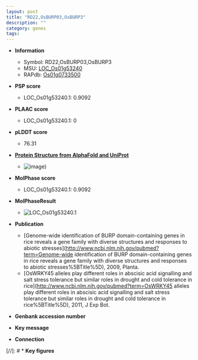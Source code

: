 ```yaml
---
layout: post
title: "RD22,OsBURP03,OsBURP3"
description: ""
category: genes
tags: 
---
```


* **Information**  
    + Symbol: RD22,OsBURP03,OsBURP3  
    + MSU: [LOC_Os01g53240](http://rice.plantbiology.msu.edu/cgi-bin/ORF_infopage.cgi?orf=LOC_Os01g53240)  
    + RAPdb: [Os01g0733500](http://rapdb.dna.affrc.go.jp/viewer/gbrowse_details/irgsp1?name=Os01g0733500)  

* **PSP score**  
    + LOC_Os01g53240.1: 0.9092 

* **PLAAC score**  
    + LOC_Os01g53240.1: 0 

* **pLDDT score**
    + 76.31

* **[Protein Structure from AlphaFold and UniProt](https://www.uniprot.org/uniprotkb/Q942D4/entry#structure)**
    + ![image](https://ricepsp.github.io/images/Q9/AF-Q942D4-F1.png))

* **MolPhase score**
    + LOC_Os01g53240.1: 0.9092

* **MolPhaseResult**
    + ![LOC_Os01g53240.1](https://ricepsp.github.io/pictures/LOC_Os01g/LOC_Os01g53240.1.png)

* **Publication**  
    + [Genome-wide identification of BURP domain-containing genes in rice reveals a gene family with diverse structures and responses to abiotic stresses](http://www.ncbi.nlm.nih.gov/pubmed?term=Genome-wide identification of BURP domain-containing genes in rice reveals a gene family with diverse structures and responses to abiotic stresses%5BTitle%5D), 2009, Planta.
    + [OsWRKY45 alleles play different roles in abscisic acid signalling and salt stress tolerance but similar roles in drought and cold tolerance in rice](http://www.ncbi.nlm.nih.gov/pubmed?term=OsWRKY45 alleles play different roles in abscisic acid signalling and salt stress tolerance but similar roles in drought and cold tolerance in rice%5BTitle%5D), 2011, J Exp Bot.

* **Genbank accession number**  

* **Key message**  

* **Connection**  

[//]: # * **Key figures**  



